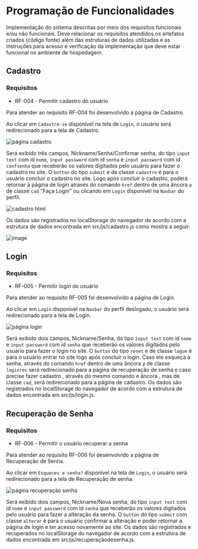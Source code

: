 # Programação de Funcionalidades

Implementação do sistema descritas por meio dos requisitos funcionais e/ou não funcionais. Deve relacionar os requisitos atendidos os artefatos criados (código fonte) além das estruturas de dados utilizadas e as instruções para acesso e verificação da implementação que deve estar funcional no ambiente de hospedagem.



## Cadastro

### Requisitos

- RF-004 - Permitir cadastro do usuário

Para atender ao requisito RF-004 foi desenvolvido a página de Cadastro.

Ao clicar em `Cadastre-se` disponível na tela de `Login`, o usuário será redirecionado para a tela de Cadastro.

![página cadastro](https://user-images.githubusercontent.com/111810318/206241291-172a4ad1-2db9-46b2-9440-e4181b78cb7a.png)



Será exibido três campos, Nickname/Senha/Confirmar senha, do tipo `input text` com id `nome`, `input password` com id `senha` e `input password` com id `confsenha` que receberão os valores digitados pelo usuário para fazer o cadastro no site. O `button` do tipo `submit` e de classe `cadastre` é para o usuário concluir o cadastro no site. Logo após concluir o cadastro, poderá retornar à página de login através do comando `href` dentro de uma âncora `p` de classe `cad`  "Faça Login" ou clicando em `Login` disponível na `Navbar` do perfil. 

![cadastro html](https://user-images.githubusercontent.com/111810318/206909520-4686a7fc-4315-452e-bddf-6ee541a0265e.png)


Os dados são registrados no localStorage do navegador de acordo com a estrutura de dados encontrada em src/js/cadastro.js como mostra a seguir: 


![image](https://user-images.githubusercontent.com/111810318/206909357-effc3ef4-93e4-4290-b98c-3f39d45b2a4c.png)




## Login

### Requisitos

- RF-005 - Permitir login do usuário

Para atender ao requisito RF-005 foi desenvolvido a página de Login.

Ao clicar em `Login` disponível na `Navbar` do perfil deslogado, o usuário será redirecionado para a tela de Login.

![página login](https://user-images.githubusercontent.com/111810318/206232943-b88ecb23-6244-4cc5-a422-0114126ca4c1.png)



Será exibido dois campos, Nickname/Senha, do tipo `input text` com id `nome` e `input password` com id `senha` que receberão os valores digitados pelo usuário para fazer o login no site. O `button` do tipo `reset` e de classe `logue` é para o usuário entrar no site logo após concluir o login. Caso ele esqueça a senha,  através do comando `href` dentro de uma âncora `p` de classe `loginrec` será redirecionado para a página de recuperação de senha e caso precise fazer cadastro , através do mesmo comando e âncora , mas de classe `cad`, será redirecionado para a página de cadastro. Os dados são registrados no localStorage do navegador de acordo com a estrutura de dados encontrada em src/js/login.js.


## Recuperação de Senha

### Requisitos

- RF-006 - Permitir o usuário recuperar a senha

Para atender ao requisito RF-006 foi desenvolvido a página de Recuperação de Senha. 

Ao clicar em `Esqueceu a senha?` disponível na tela de `Login`, o usuário será redirecionado para a tela de Recuperação de senha.

![página recuperação senha](https://user-images.githubusercontent.com/111810318/206233079-aaca3ae7-4b6e-46cc-9fbf-0cfef5d24e39.png)



Será exibido dois campos, Nickname/Nova senha, do tipo `input text` com id `nome` e `input password` com id `senha` que receberão os valores digitados pelo usuário para fazer a alteração da senha. O `button` do tipo `submit` com classe `alterar` é para o usuário confirmar a alteração e poder retornar a página de login e ter acesso novamente ao site. Os dados são registrados e recuperados no localStorage do navegador de acordo com a estrutura de dados encontrada em src/js/recuperaçãodesenha.js.
